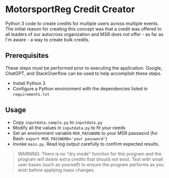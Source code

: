 MotorsportReg Credit Creator
============================

Python 3 code to create credits for multiple users across multiple events. The initial reason for creating this concept was that a credit was offered to all leaders of our autocross organization and MSR does not offer - as far as I'm aware - a way to create bulk credits.

Prerequisites
-------------

These steps must be performed prior to executing the application. Google, ChatGPT, and StackOverflow can be used to help accomplish these steps.

* Install Python 3
* Configure a Python environment with the dependencies listed in `requirements.txt`

Usage
-----

* Copy `inputdata.sample.py` to `inputdata.py`
* Modify all the values in `inputdata.py` to fit your needs
* Set an environment variable `MSR_PASSWORD` to your MSR password (for Bash: `export MSR_PASSWORD='your password'`)
* Invoke `main.py`. Read log output carefully to confirm expected results.

> WARNING: There is no "dry mode" function for this program and the program _will delete_ extra credits that should not exist. Test with small user bases (such as yourself) to ensure the program performs as you wish before applying mass changes.
